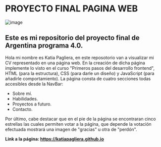 # PROYECTO FINAL PAGINA WEB
![image](https://user-images.githubusercontent.com/95058895/215363961-2b0708c6-662b-494e-8909-43bd21a8f0de.png)

## Este es mi repositorio del proyecto final de Argentina programa 4.0.

Hola mi nombre es Katia Pagliera, en este reposotorio van a visualizar mi CV representado en una página web. En la creación de dicha página implemente lo 
visto en el curso "Primeros pasos del desarrollo frontend", HTML (para la estructura), CSS (para darle un diseño) y JavaScript (para añadirle comportamiento).
La página consta de cuatro secciones todas accesibles desde la NavBar:
- Sobre mí.
- Habilidades.
- Proyectos a futuro.
- Contacto.

Por último, cabe destacar que en el pie de la página se encontraran cinco estrellas las cuales permiten votar a la página, que depende la votación efectuada mostrará una imagen de "gracias" u otra de "perdón".

**Link a la página: https://katiapagliera.github.io**



